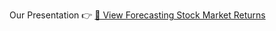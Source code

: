 Our Presentation
👉 [📄 View Forecasting Stock Market Returns](FinanceGroup/4_Presentation/Forecasting%20Stock%20Market%20Returns.pdf)
